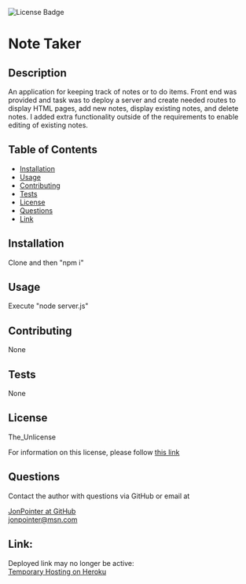 ![License Badge](https://img.shields.io/badge/License-The_Unlicense-blue)

# Note Taker

## Description

An application for keeping track of notes or to do items. Front end was provided and task was to deploy a server and create needed routes to display HTML pages, add new notes, display existing notes, and delete notes. I added extra functionality outside of the requirements to enable editing of existing notes.

## Table of Contents

- [Installation](#installation)
- [Usage](#usage)
- [Contributing](#contributing)
- [Tests](#tests)
- [License](#license)
- [Questions](#questions)
- [Link](#link)

## Installation

Clone and then "npm i"

## Usage

Execute "node server.js"

## Contributing

None

## Tests

None

## License

The_Unlicense

For information on this license, please follow [this link](https://choosealicense.com/licenses/unlicense/)

## Questions

Contact the author with questions via GitHub or email at

[JonPointer at GitHub](https://github.com/JonPointer)<br>jonpointer@msn.com

## Link:

Deployed link may no longer be active:<br>
[Temporary Hosting on Heroku](https://note-taker-jp.herokuapp.com/)
